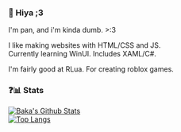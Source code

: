 ### 👋 Hiya ;3

I'm pan, and i'm kinda dumb. >:3

I like making websites with HTML/CSS and JS.  
Currently learning WinUI. Includes XAML/C#.  
  
I'm fairly good at RLua. For creating roblox games.

### ❓📊 Stats
[![Baka's Github Stats](https://github-readme-stats.vercel.app/api?username=haiku-balls&show_icons=true)](https://github.com/anuraghazra/github-readme-stats)  
[![Top Langs](https://github-readme-stats.vercel.app/api/top-langs/?username=haiku-balls&layout=compact)](https://github.com/anuraghazra/github-readme-stats)
